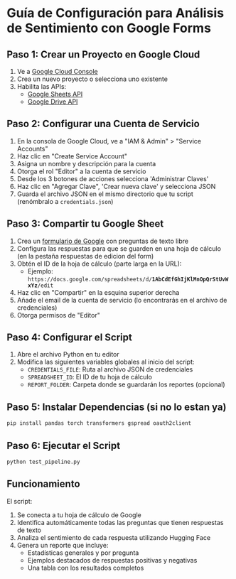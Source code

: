 # Guía de Configuración para Análisis de Sentimiento con Google Forms

## Paso 1: Crear un Proyecto en Google Cloud
1. Ve a [Google Cloud Console](https://console.cloud.google.com/)
2. Crea un nuevo proyecto o selecciona uno existente
3. Habilita las APIs:
   - [Google Sheets API](https://console.cloud.google.com/apis/library/sheets.googleapis.com)
   - [Google Drive API](https://console.cloud.google.com/apis/library/drive.googleapis.com)

## Paso 2: Configurar una Cuenta de Servicio
1. En la consola de Google Cloud, ve a "IAM & Admin" > "Service Accounts"
2. Haz clic en "Create Service Account"
3. Asigna un nombre y descripción para la cuenta
4. Otorga el rol "Editor" a la cuenta de servicio
5. Desde los 3 botones de acciones selecciona 'Administrar Claves'
5. Haz clic en "Agregar Clave", 'Crear nueva clave' y selecciona JSON
6. Guarda el archivo JSON en el mismo directorio que tu script (renómbralo a `credentials.json`)

## Paso 3: Compartir tu Google Sheet
1. Crea un [formulario de Google](https://docs.google.com/forms) con preguntas de texto libre
2. Configura las respuestas para que se guarden en una hoja de cálculo (en la pestaña respuestas de edicion del form)
3. Obtén el ID de la hoja de cálculo (parte larga en la URL):
   - Ejemplo: `https://docs.google.com/spreadsheets/d/`**`1AbCdEfGhIjKlMnOpQrStUvWxYz`**`/edit`
4. Haz clic en "Compartir" en la esquina superior derecha
5. Añade el email de la cuenta de servicio (lo encontrarás en el archivo de credenciales)
6. Otorga permisos de "Editor"

## Paso 4: Configurar el Script
1. Abre el archivo Python en tu editor
2. Modifica las siguientes variables globales al inicio del script:
   - `CREDENTIALS_FILE`: Ruta al archivo JSON de credenciales
   - `SPREADSHEET_ID`: El ID de tu hoja de cálculo
   - `REPORT_FOLDER`: Carpeta donde se guardarán los reportes (opcional)
   
## Paso 5: Instalar Dependencias (si no lo estan ya)
```bash
pip install pandas torch transformers gspread oauth2client
```

## Paso 6: Ejecutar el Script
```bash
python test_pipeline.py
```

## Funcionamiento
El script:
1. Se conecta a tu hoja de cálculo de Google
2. Identifica automáticamente todas las preguntas que tienen respuestas de texto
3. Analiza el sentimiento de cada respuesta utilizando Hugging Face
4. Genera un reporte que incluye:
   - Estadísticas generales y por pregunta
   - Ejemplos destacados de respuestas positivas y negativas
   - Una tabla con los resultados completos